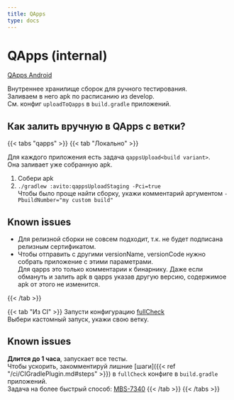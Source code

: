 ```yaml
---
title: QApps
type: docs
---
```


# QApps (internal)

[QApps Android](http://links.k.avito.ru/qappsAndroid)

Внутреннее хранилище сборок для ручного тестирования.\
Заливаем в него apk по расписанию из develop.\
См. конфиг `uploadToQapps` в `build.gradle` приложений.

## Как залить вручную в QApps с ветки?

{{< tabs "qapps" >}}
{{< tab "Локально" >}}

Для каждого приложения есть задача `qappsUpload<build variant>`.\
Она заливает уже собранную apk.

1. Собери apk
1. `./gradlew :avito:qappsUploadStaging -Pci=true`\
Чтобы было проще найти сборку, укажи комментарий аргументом `-PbuildNumber="my custom build"`

## Known issues

- Для релизной сборки не совсем подходит, т.к. не будет подписана релизным сертификатом.
- Чтобы отправить с другими versionName, versionCode нужно собрать приложение с этими параметрами.\
Для qapps это только комментарии к бинарнику. 
Даже если обмануть и залить apk в qapps указав другую версию, содержимое apk от этого не изменится.

{{< /tab >}}

{{< tab "Из CI" >}}
Запусти конфигурацию [fullCheck](http://links.k.avito.ru/tmctAvitoAndroidFullCheck)\
Выбери кастомный запуск, укажи свою ветку.

## Known issues

**Длится до 1 часа**, запускает все тесты.\
Чтобы ускорить, закомментируй лишние [шаги]({{< ref "/ci/CIGradlePlugin.md#steps" >}}) в `fullCheck` конфиге в `build.gradle` приложений.\
Задача на более быстрый способ: [MBS-7340](http://links.k.avito.ru/MBS7340)
{{< /tab >}}
{{< /tabs >}}



